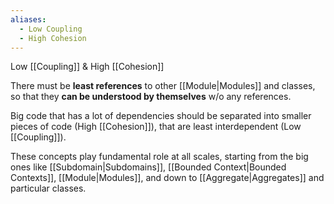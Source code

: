 ```yaml
---
aliases:
  - Low Coupling
  - High Cohesion
---
```

Low [[Coupling]] & High [[Cohesion]]

There must be **least references** to other [[Module|Modules]] and classes, so that they **can be understood by themselves** w/o any references.

Big code that has a lot of dependencies should be separated into smaller pieces of code (High [[Cohesion]]), that are least interdependent (Low [[Coupling]]).

These concepts play fundamental role at all scales, starting from the big ones like [[Subdomain|Subdomains]], [[Bounded Context|Bounded Contexts]], [[Module|Modules]], and down to [[Aggregate|Aggregates]] and particular classes.
